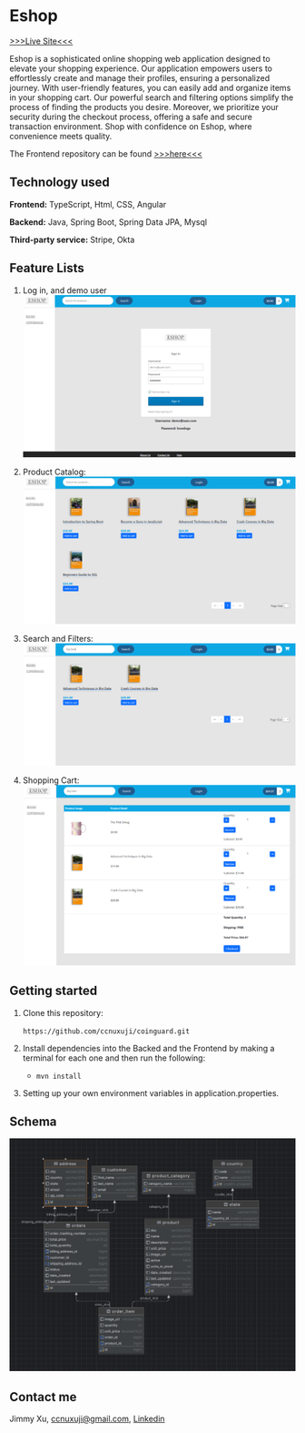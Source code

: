 # Eshop
[>>>Live Site<<<](https://www.ecommerce.jimmyxj.com/)

Eshop is a sophisticated online shopping web application designed to elevate your shopping experience. 
Our application empowers users to effortlessly create and manage their profiles, ensuring a personalized journey. 
With user-friendly features, you can easily add and organize items in your shopping cart. 
Our powerful search and filtering options simplify the process of finding the products you desire. 
Moreover, we prioritize your security during the checkout process, offering a safe and secure transaction environment. 
Shop with confidence on Eshop, where convenience meets quality.

The Frontend repository can be found [>>>here<<<](https://github.com/ccnuxuji/ecommerce_frontend)
## Technology used
**Frontend:** TypeScript, Html, CSS, Angular

**Backend:** Java, Spring Boot, Spring Data JPA, Mysql

**Third-party service:** Stripe, Okta

## Feature Lists

1. Log in, and demo user
   ![signup-login](./images/login.png)

2. Product Catalog:
   ![stock-buy-sell](./images/products.png)

3. Search and Filters:
   ![add-to-watchlist](./images/search.png)

4. Shopping Cart:
   ![search-stock](./images/shoppingcart.png)

## Getting started
1. Clone this repository:

   `
   https://github.com/ccnuxuji/coinguard.git
   `
2. Install dependencies into the Backed and the Frontend by making a terminal for each one and then run the following:

    * `mvn install`

3. Setting up your own environment variables in application.properties.

## Schema
![db-schema](./images/eshopdb.png)

## Contact me

Jimmy Xu, ccnuxuji@gmail.com, [Linkedin](https://www.linkedin.com/in/ccnuxuji/)
